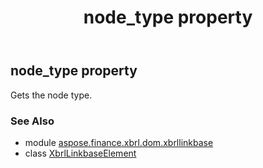 ﻿---
title: node_type property
second_title: Aspose.Finance for Python via .NET API References
description: 
type: docs
weight: 310
url: /python-net/aspose.finance.xbrl.dom.xbrllinkbase/xbrllinkbaseelement/node_type/
is_root: false
---

## node_type property


Gets the node type.

### See Also
* module [aspose.finance.xbrl.dom.xbrllinkbase](../../)
* class [XbrlLinkbaseElement](/finance/python-net/aspose.finance.xbrl.dom.xbrllinkbase/xbrllinkbaseelement)
